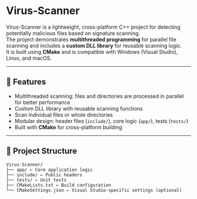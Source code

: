 # Virus-Scanner

Virus-Scanner is a lightweight, cross-platform C++ project for detecting potentially malicious files based on signature scanning.  
The project demonstrates **multithreaded programming** for parallel file scanning and includes a **custom DLL library** for reusable scanning logic.  
It is built using **CMake** and is compatible with Windows (Visual Studio), Linux, and macOS.

---

## 🔧 Features

- Multithreaded scanning: files and directories are processed in parallel for better performance  
- Custom DLL library with reusable scanning functions  
- Scan individual files or whole directories  
- Modular design: header files (`include/`), core logic (`app/`), tests (`tests/`)  
- Built with **CMake** for cross-platform building  

---

## 📁 Project Structure


```
Virus-Scanner/
├── app/ ← Core application logic
├── include/ ← Public headers
├── tests/ ← Unit tests
├── CMakeLists.txt ← Build configuration
└── CMakeSettings.json ← Visual Studio-specific settings (optional)
